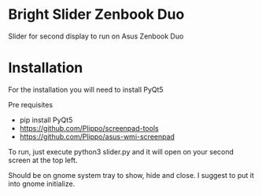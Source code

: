 # Bright Slider Zenbook Duo
Slider for second display to run on Asus Zenbook Duo


# Installation
For the installation you will need to install PyQt5

Pre requisites
- pip install PyQt5
- https://github.com/Plippo/screenpad-tools 
- https://github.com/Plippo/asus-wmi-screenpad

To run, just execute python3 slider.py and it will open on your second screen at the top left.

Should be on gnome system tray to show, hide and close.
I suggest to put it into gnome initialize.
